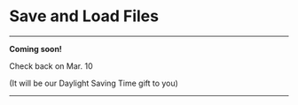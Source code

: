 # Save and Load Files

--------------

 **Coming soon!**

 Check back on Mar. 10

 (It will be our Daylight Saving Time gift to you)

--------------